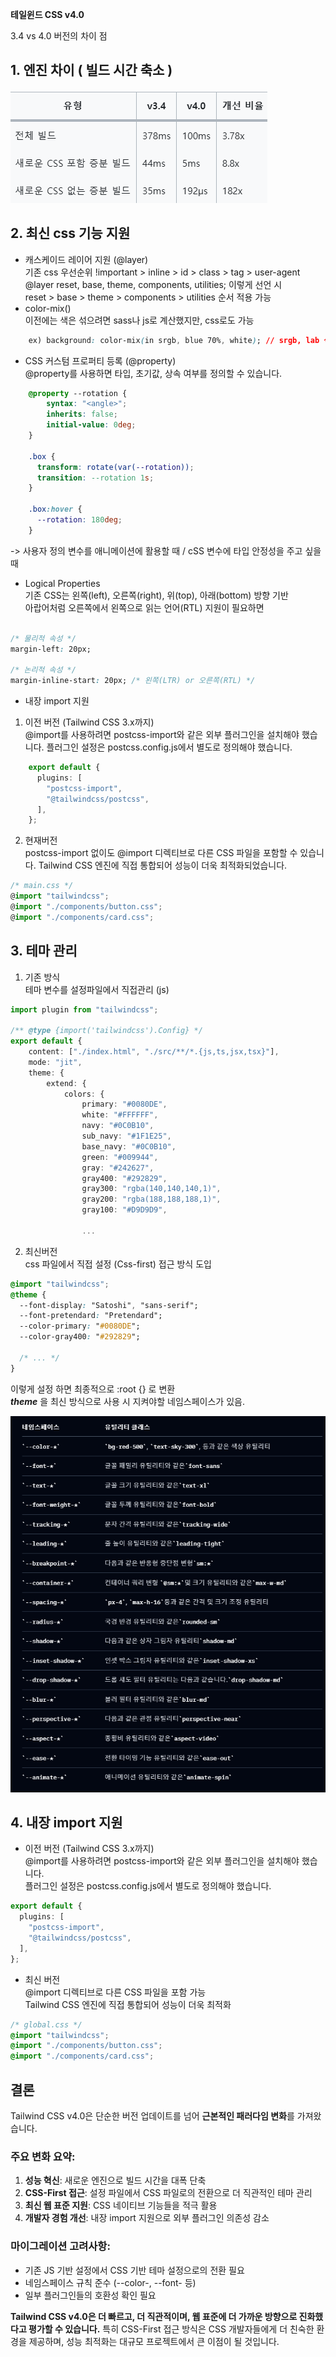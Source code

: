 **테일윈드 CSS v4.0**

3.4 vs 4.0 버전의 차이 점  

## 1. 엔진 차이 ( 빌드 시간 축소 ) ##

![alt text](image-1.png)

## 2. 최신 css 기능 지원  ##
- 캐스케이드 레이어 지원 (@layer)   
기존 css 우선순위 !important > inline > id > class > tag > user-agent   
@layer reset, base, theme, components, utilities; 이렇게 선언 시   
reset > base > theme > components > utilities 순서 적용 가능   
- color-mix()   
이전에는 색은 섞으려면 sass나 js로 계산했지만, css로도 가능   
```css
    ex) background: color-mix(in srgb, blue 70%, white); // srgb, lab 색상 공간 ( 색을 계산하는 기준 )
```   
- CSS 커스텀 프로퍼티 등록 (@property)   
@property를 사용하면 타입, 초기값, 상속 여부를 정의할 수 있습니다.   

```css
    @property --rotation {
        syntax: "<angle>";
        inherits: false;
        initial-value: 0deg;
    }

    .box {
      transform: rotate(var(--rotation));
      transition: --rotation 1s;
    }

    .box:hover {
      --rotation: 180deg;
    }

```

-> 사용자 정의 변수를 애니메이션에 활용할 때 / cSS 변수에 타입 안정성을 주고 싶을 때   

- Logical Properties   
기존 CSS는 왼쪽(left), 오른쪽(right), 위(top), 아래(bottom) 방향 기반   
아랍어처럼 오른쪽에서 왼쪽으로 읽는 언어(RTL) 지원이 필요하면

```css 

/* 물리적 속성 */
margin-left: 20px;

/* 논리적 속성 */
margin-inline-start: 20px; /* 왼쪽(LTR) or 오른쪽(RTL) */
```   

- 내장 import 지원   
1. 이전 버전 (Tailwind CSS 3.x까지)   
@import를 사용하려면 postcss-import와 같은 외부 플러그인을 설치해야 했습니다.
플러그인 설정은 postcss.config.js에서 별도로 정의해야 했습니다.

```ts
    export default {
      plugins: [
        "postcss-import",
        "@tailwindcss/postcss",
      ],
    };
```   

2. 현재버전   
postcss-import 없이도 @import 디렉티브로 다른 CSS 파일을 포함할 수 있습니다.
Tailwind CSS 엔진에 직접 통합되어 성능이 더욱 최적화되었습니다.   

```ts
/* main.css */
@import "tailwindcss";
@import "./components/button.css";
@import "./components/card.css";
```   


## 3. 테마 관리 ##  
1. 기존 방식   
테마 변수를 설정파일에서 직접관리 (js)
```ts 
import plugin from "tailwindcss";

/** @type {import('tailwindcss').Config} */
export default {
    content: ["./index.html", "./src/**/*.{js,ts,jsx,tsx}"],
    mode: "jit",
    theme: {
        extend: {
            colors: {
                primary: "#0080DE",
                white: "#FFFFFF",
                navy: "#0C0B10",
                sub_navy: "#1F1E25",
                base_navy: "#0C0B10",
                green: "#009944",
                gray: "#242627",
                gray400: "#292829",
                gray300: "rgba(140,140,140,1)",
                gray200: "rgba(188,188,188,1)",
                gray100: "#D9D9D9",

                ...
```   

2. 최신버전   
css 파일에서 직접 설정 (Css-first) 접근 방식 도입   

```css
@import "tailwindcss";
@theme {
  --font-display: "Satoshi", "sans-serif";
  --font-pretendard: "Pretendard";
  --color-primary: "#0080DE";
  --color-gray400: "#292829";

  /* ... */
}
```  

이렇게 설정 하면 최종적으로 :root {} 로 변환   
***theme*** 을 최신 방식으로 사용 시 지켜야할 네임스페이스가 있음.   

![alt text](image-2.png)   

## 4. 내장 import 지원 ##   
- 이전 버전 (Tailwind CSS 3.x까지)   
@import를 사용하려면 postcss-import와 같은 외부 플러그인을 설치해야 했습니다.   
플러그인 설정은 postcss.config.js에서 별도로 정의해야 했습니다.
```ts 
export default {
  plugins: [
    "postcss-import",
    "@tailwindcss/postcss",
  ],
};
```   

- 최신 버전   
@import 디렉티브로 다른 CSS 파일을 포함 가능   
Tailwind CSS 엔진에 직접 통합되어 성능이 더욱 최적화   

```css 
/* global.css */
@import "tailwindcss";
@import "./components/button.css";
@import "./components/card.css";
```

## 결론 ##

Tailwind CSS v4.0은 단순한 버전 업데이트를 넘어 **근본적인 패러다임 변화**를 가져왔습니다.

### 주요 변화 요약:
1. **성능 혁신**: 새로운 엔진으로 빌드 시간을 대폭 단축
2. **CSS-First 접근**: 설정 파일에서 CSS 파일로의 전환으로 더 직관적인 테마 관리
3. **최신 웹 표준 지원**: CSS 네이티브 기능들을 적극 활용
4. **개발자 경험 개선**: 내장 import 지원으로 외부 플러그인 의존성 감소

### 마이그레이션 고려사항:
- 기존 JS 기반 설정에서 CSS 기반 테마 설정으로의 전환 필요
- 네임스페이스 규칙 준수 (--color-, --font- 등)
- 일부 플러그인들의 호환성 확인 필요

**Tailwind CSS v4.0은 더 빠르고, 더 직관적이며, 웹 표준에 더 가까운 방향으로 진화했다고 평가할 수 있습니다.** 특히 CSS-First 접근 방식은 CSS 개발자들에게 더 친숙한 환경을 제공하며, 성능 최적화는 대규모 프로젝트에서 큰 이점이 될 것입니다.
